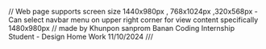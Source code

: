 //
Web page supports screen size 1440x980px , 768x1024px ,320x568px
    - Can select navbar menu on upper right corner for view content specifically 1480x980px
//
made by Khunpon sanprom Banan Coding Internship Student - Design Home Work 11/10/2024
///
